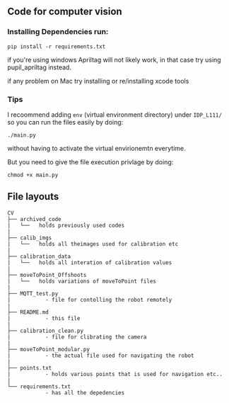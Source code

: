 ## Code for computer vision

### Installing Dependencies run:
    pip install -r requirements.txt

if you're using windows Apriltag will not likely work, in that case try using
pupil_apriltag instead.

if any problem on Mac
try installing or re/installing xcode tools
### Tips
I recoommend adding `env` (virtual environment directory) under `IDP_L111/` so
you can run the files easily by doing:

    ./main.py
without having to activate the virtual envirionemtn everytime.

But you need to give the file execution privlage by doing:

    chmod +x main.py

## File layouts
    CV
    ├── archived_code
    |   └──   holds previously used codes
    |
    ├── calib_imgs
    |   └──   holds all theimages used for calibration etc
    |
    ├── calibration_data
    |   └──   holds all interation of calibration values
    |
    ├── moveToPoint_Offshoots
    |   └──   holds variations of moveToPoint files
    |
    ├── MQTT_test.py 
    |           - file for contolling the robot remotely
    |
    ├── README.md
    |           - this file
    |
    ├── calibration_clean.py
    |           - file for clibrating the camera
    |
    ├── moveToPoint_modular.py
    |           - the actual file used for navigating the robot
    |
    ├── points.txt
    |           - holds various points that is used for navigation etc..
    |
    └── requirements.txt
                - has all the depedencies



